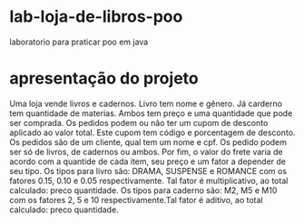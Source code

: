 # lab-loja-de-libros-poo
laboratorio para praticar poo em java 

# apresentação do projeto
Uma loja vende livros e cadernos. Livro tem nome e gênero. Já carderno tem quantidade de materias. Ambos tem preço e uma quantidade que pode ser comprada. Os pedidos podem ou não ter um cupom de desconto aplicado ao valor total. Este cupom tem código e porcentagem de desconto. Os pedidos são de um cliente, qual tem um nome e cpf. Os pedido podem ser só de livros, de cadernos ou ambos. Por fim, o valor do frete varia de acordo com a quantide de cada item, seu preço e um fator a depender de seu tipo.
Os tipos para livro são: DRAMA, SUSPENSE e ROMANCE com os fatores 0.15, 0.10 e 0.05 respectivamente. Tal fator é multiplicativo, ao total calculado: preco quantidade.
Os tipos para caderno são: M2, M5 e M10 com os fatores 2, 5 e 10 respectivamente.Tal fator é aditivo, ao total calculado: preco quantidade.
